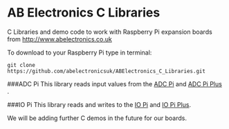 AB Electronics C Libraries
=====

C Libraries and demo code to work with Raspberry Pi expansion boards from http://www.abelectronics.co.uk

To download to your Raspberry Pi type in terminal: 

```
git clone https://github.com/abelectronicsuk/ABElectronics_C_Libraries.git
```
###ADC Pi
This library reads input values from the [ADC Pi](https://www.abelectronics.co.uk/p/17/ADC-Pi-V2---Raspberry-Pi-Analogue-to-Digital-converter "ADC Pi") and [ADC Pi Plus ](https://www.abelectronics.co.uk/p/56/ADC-Pi-Plus---Raspberry-Pi-Analogue-to-Digital-converter "ADC Pi Plus").

###IO Pi
This library reads and writes to the [IO Pi](https://www.abelectronics.co.uk/p/18/IO-Pi "IO Pi") and [IO Pi Plus](https://www.abelectronics.co.uk/p/54/IO-Pi-Plus "IO Pi Plus").

We will be adding further C demos in the future for our boards.